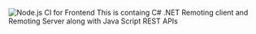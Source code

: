 ![Node.js CI for Frontend](https://github.com/Shehanka/af-project/workflows/Node.js%20CI%20for%20Frontend/badge.svg)
This is containg C# .NET Remoting client and Remoting Server along with Java Script REST APIs
